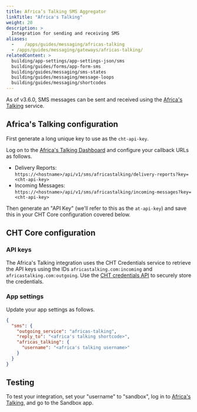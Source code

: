 ```yaml
---
title: Africa’s Talking SMS Aggregator
linkTitle: "Africa's Talking"
weight: 20
description: >
  Integration for sending and receiving SMS
aliases:
  -    /apps/guides/messaging/africas-talking
  - /apps/guides/messaging/gateways/africas-talking/
relatedContent: >
  building/app-settings/app-settings-json/sms
  building/guides/forms/app-form-sms
  building/guides/messaging/sms-states
  building/guides/messaging/message-loops
  building/guides/messaging/shortcodes
---
```



As of v3.6.0, SMS messages can be sent and received using the [Africa's Talking](https://africastalking.com) service.

## Africa's Talking configuration

First generate a long unique key to use as the `cht-api-key`.

Log on to the [Africa's Talking Dashboard](https://account.africastalking.com) and configure your callback URLs as follows.

- Delivery Reports: `https://<hostname>/api/v1/sms/africastalking/delivery-reports?key=<cht-api-key>`
- Incoming Messages: `https://<hostname>/api/v1/sms/africastalking/incoming-messages?key=<cht-api-key>`

Then generate an "API Key" (we'll refer to this as the `at-api-key`) and save this in your CHT Core configuration covered below.

## CHT Core configuration

### API keys

The Africa's Talking integration uses the CHT Credentials service to retrieve the API keys using the IDs `africastalking.com:incoming` and `africastalking.com:outgoing`. Use the [CHT credentials API](/apps/reference/api#put-apiv1credentials) to securely store the credentials.

### App settings

Update your app settings as follows.

```json
{
  "sms": {
    "outgoing_service": "africas-talking",
    "reply_to": "<africa's talking shortcode>",
    "africas_talking": {
      "username": "<africa's talking username>"
    }
  }
}
```

## Testing

To test your integration, set your "username" to "sandbox", log in to [Africa's Talking](https://account.africastalking.com), and go to the Sandbox app.
